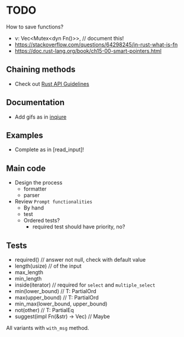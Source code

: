# TODO

How to save functions?

- v: Vec<Mutex<dyn Fn()>>, // document this!
- https://stackoverflow.com/questions/64298245/in-rust-what-is-fn
- https://doc.rust-lang.org/book/ch15-00-smart-pointers.html

## Chaining methods

- Check out [Rust API Guidelines](https://rust-lang.github.io/api-guidelines/type-safety.html#c-builder)

## Documentation

- Add gifs as in [inqiure](https://crates.io/crates/inquire)

## Examples

- Complete as in [read_input]!

## Main code

- Design the process
  - formatter
  - parser
- Review `Prompt functionalities`
  - By hand
  - test
  - Ordered tests?
    - required test should have priority, no?

## Tests

- required() // answer not null, check with default value
- length(usize) // of the input
- max_length 
- min_length 
- inside(iterator) // required for `select` and `multiple_select`
- min(lower_bound) // T: PartialOrd
- max(upper_bound) // T: PartialOrd
- min_max(lower_bound, upper_bound)
- not(other) // T: PartialEq
- suggest(impl Fn(&str) -> Vec<String>) // Maybe

All variants with `with_msg` method.
